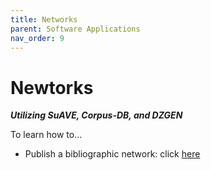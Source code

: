```yaml
---
title: Networks
parent: Software Applications
nav_order: 9
---
```


# Newtorks

**_Utilizing SuAVE, Corpus-DB, and DZGEN_**

To learn how to...

- Publish a bibliographic network: click [here](https://suave-ucsd.github.io/SuAVE-Documentation/Bibliographic_Network_Publish.html)
